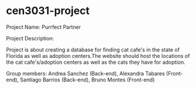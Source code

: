 # cen3031-project
Project Name:
Purrfect Partner

Project Description:

Project is about creating a database for finding cat cafe's in the state of Florida as well as adoption centers.The website should host the locations of the cat cafe's/adoption centers as well as the cats they have for adoption.

Group members:
Andrea Sanchez (Back-end), Alexandra Tabares (Front-end), Santiago Barrios (Back-end), Bruno Montes (Front-end)
